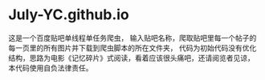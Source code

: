 # July-YC.github.io
这是一个百度贴吧单线程单任务爬虫，
输入贴吧名称，爬取贴吧里每一个帖子的每一页里的所有图片并下载到爬虫脚本的所在文件夹，
代码为初始代码没有优化结构，思路为电影《记忆碎片》式阅读，看着应该很头痛吧，还请阅览者见谅，
本代码使用自负法律责任。
